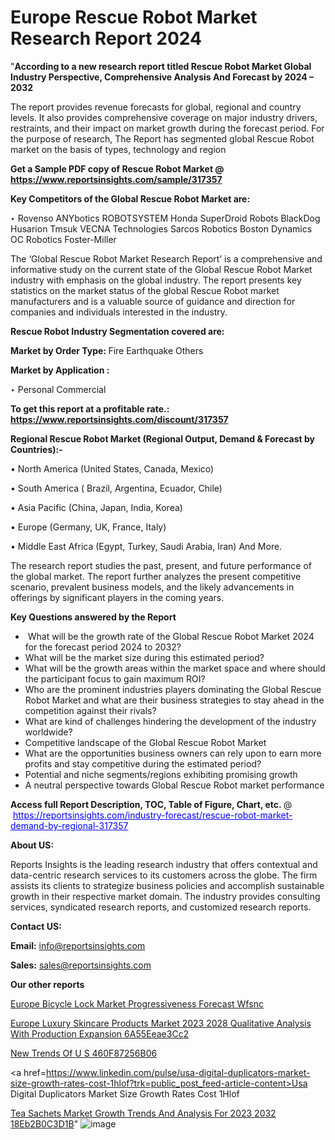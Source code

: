 # Europe Rescue Robot Market Research Report 2024

"<strong>According to a new research report titled Rescue Robot Market Global Industry Perspective, Comprehensive Analysis And Forecast by 2024 – 2032</strong>

The report provides revenue forecasts for global, regional and country levels. It also provides comprehensive coverage on major industry drivers, restraints, and their impact on market growth during the forecast period. For the purpose of research, The Report has segmented global Rescue Robot market on the basis of types, technology and region

<strong>Get a Sample PDF copy of Rescue Robot Market </strong><strong>@<a href=https://www.reportsinsights.com/sample/317357 style=color:#0000ff;> https://www.reportsinsights.com/sample/317357</a></strong></font>

<strong>Key Competitors of the Global Rescue Robot Market are:</strong>

‣ Rovenso
ANYbotics
ROBOTSYSTEM
Honda
SuperDroid Robots
BlackDog
Husarion
Tmsuk
VECNA Technologies
Sarcos Robotics
Boston Dynamics
OC Robotics
Foster-Miller

The ‘Global Rescue Robot Market Research Report’ is a comprehensive and informative study on the current state of the Global Rescue Robot Market industry with emphasis on the global industry. The report presents key statistics on the market status of the global Rescue Robot market manufacturers and is a valuable source of guidance and direction for companies and individuals interested in the industry.

<strong>Rescue Robot Industry Segmentation covered are:</strong>

<strong>Market by Order Type: </strong>
Fire
Earthquake
Others

<strong>Market by Application :</strong>

‣ Personal
Commercial

<strong>To get this report at a profitable rate.: <a href=https://www.reportsinsights.com/discount/317357 style=color:#0000ff;>https://www.reportsinsights.com/discount/317357</a></strong></font>

<strong>Regional Rescue Robot Market (Regional Output, Demand &amp; Forecast by Countries):-</strong>

• North America (United States, Canada, Mexico)

• South America ( Brazil, Argentina, Ecuador, Chile)

• Asia Pacific (China, Japan, India, Korea)

• Europe (Germany, UK, France, Italy)

• Middle East Africa (Egypt, Turkey, Saudi Arabia, Iran) And More.

The research report studies the past, present, and future performance of the global market. The report further analyzes the present competitive scenario, prevalent business models, and the likely advancements in offerings by significant players in the coming years.

<strong>Key Questions answered by the Report</strong>
<ul>
  <li> What will be the growth rate of the Global Rescue Robot Market 2024 for the forecast period 2024 to 2032?</li>
  <li>What will be the market size during this estimated period?</li>
  <li>What will be the growth areas within the market space and where should the participant focus to gain maximum ROI?</li>
  <li>Who are the prominent industries players dominating the Global Rescue Robot Market and what are their business strategies to stay ahead in the competition against their rivals?</li>
  <li>What are kind of challenges hindering the development of the industry worldwide?</li>
  <li>Competitive landscape of the Global Rescue Robot Market</li>
  <li>What are the opportunities business owners can rely upon to earn more profits and stay competitive during the estimated period?</li>
  <li>Potential and niche segments/regions exhibiting promising growth</li>
  <li>A neutral perspective towards Global Rescue Robot market performance</li>
</ul>
<strong>Access full Report Description, TOC, Table of Figure, Chart, etc. </strong>@  <a href=https://reportsinsights.com/industry-forecast/rescue-robot-market-demand-by-regional-317357 style=color:#0000ff;>https://reportsinsights.com/industry-forecast/rescue-robot-market-demand-by-regional-317357</a></font>

<strong><strong>About US</strong>:</strong>

Reports Insights is the leading research industry that offers contextual and data-centric research services to its customers across the globe. The firm assists its clients to strategize business policies and accomplish sustainable growth in their respective market domain. The industry provides consulting services, syndicated research reports, and customized research reports.

<strong>Contact US:</strong>

<p class=""""><b>Email:</b> <a href=mailto:info@reportsinsights.com>info@reportsinsights.com</a></p>
<p class=""""><b>Sales:</b> <a href=mailto:sales@reportsinsights.com>sales@reportsinsights.com</a></p>

<strong>Our other reports</strong>

<a href=https://www.linkedin.com/pulse/europe-bicycle-lock-market-progressiveness-forecast-wfsnc/>Europe Bicycle Lock Market Progressiveness Forecast Wfsnc</a>

<a href=https://medium.com/@gd336335/europe-luxury-skincare-products-market-2023-2028-qualitative-analysis-with-production-expansion-6a55eeae3cc2>Europe Luxury Skincare Products Market 2023 2028 Qualitative Analysis With Production Expansion 6A55Eeae3Cc2</a>

<a href=https://medium.com/@singhaakesh50/new-trends-of-u-s-460f87256b06>New Trends Of U S 460F87256B06</a>

<a href=https://www.linkedin.com/pulse/usa-digital-duplicators-market-size-growth-rates-cost-1hlof?trk=public_post_feed-article-content>Usa Digital Duplicators Market Size Growth Rates Cost 1Hlof</a>

<a href=https://medium.com/@a86515711/tea-sachets-market-growth-trends-and-analysis-for-2023-2032-18eb2b0c3d1b>Tea Sachets Market Growth Trends And Analysis For 2023 2032 18Eb2B0C3D1B</a>"
![image](https://github.com/Reportsinsights123/RIgrowth/assets/158415881/5486cc66-e0d8-4088-b3b3-1484aea47ecd)
